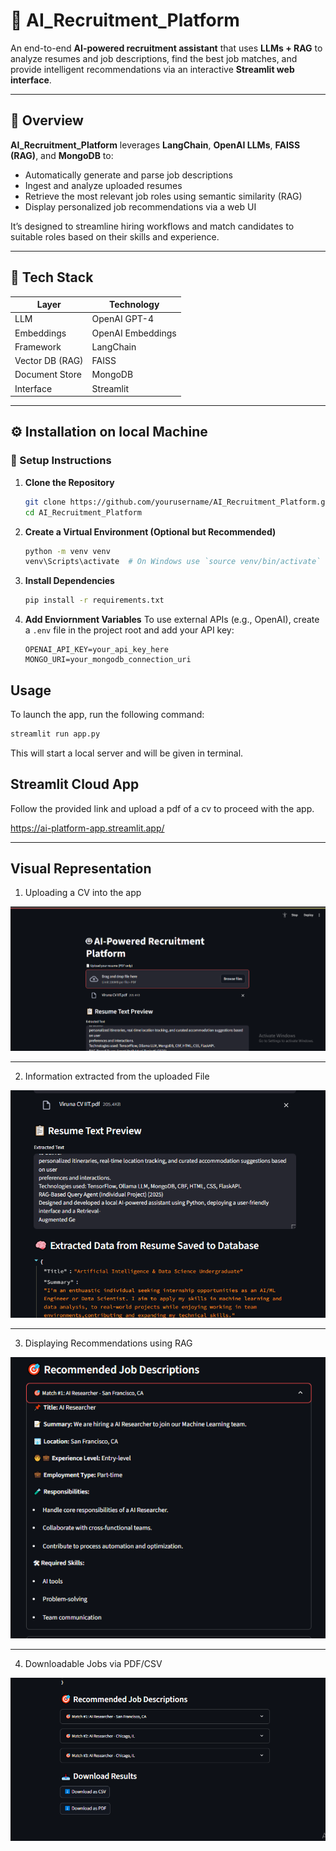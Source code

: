 # 🤖 AI_Recruitment_Platform

An end-to-end **AI-powered recruitment assistant** that uses **LLMs + RAG** to analyze resumes and job descriptions, find the best job matches, and provide intelligent recommendations via an interactive **Streamlit web interface**.

---

## 📘 Overview

**AI_Recruitment_Platform** leverages **LangChain**, **OpenAI LLMs**, **FAISS (RAG)**, and **MongoDB** to:
- Automatically generate and parse job descriptions
- Ingest and analyze uploaded resumes
- Retrieve the most relevant job roles using semantic similarity (RAG)
- Display personalized job recommendations via a web UI

It’s designed to streamline hiring workflows and match candidates to suitable roles based on their skills and experience.

---

## 🧠 Tech Stack

| Layer              | Technology           |
|-------------------|----------------------|
| LLM                | OpenAI GPT-4         |
| Embeddings         | OpenAI Embeddings    |
| Framework          | LangChain            |
| Vector DB (RAG)    | FAISS                |
| Document Store     | MongoDB              |
| Interface          | Streamlit            |

---

## ⚙️ Installation on local Machine

### 🚀 Setup Instructions

1. **Clone the Repository**
   ```bash
   git clone https://github.com/yourusername/AI_Recruitment_Platform.git
   cd AI_Recruitment_Platform


2. **Create a Virtual Environment (Optional but Recommended)**
   ```bash
   python -m venv venv
   venv\Scripts\activate  # On Windows use `source venv/bin/activate`
   ```

3. **Install Dependencies**
   ```bash
   pip install -r requirements.txt
   ```

4. **Add Enviornment Variables**
To use external APIs (e.g., OpenAI), create a `.env` file in the project root and add your API key:
    ```env
    OPENAI_API_KEY=your_api_key_here
    MONGO_URI=your_mongodb_connection_uri
    ```
## Usage
To launch the app, run the following command:
```bash
streamlit run app.py

```
This will start a local server and will be given in terminal.

## Streamlit Cloud App
Follow the provided link and upload a pdf of a cv to proceed with the app.

https://ai-platform-app.streamlit.app/


---
## Visual Representation

1. Uploading a CV into the app
   
![Uploading the PDF CV](Screenshot%20Evidence/1.%20Uploading%20the%20pdf%20cv.PNG)

---


2. Information extracted from the uploaded File

   
![Details Extracted](https://github.com/VirunaVidaswin/AI_Recruitment_Platform/blob/1765ebd585da8364fcd044c74ff614c708f397a1/Screenshot%20Evidence/2.%20After%20Cv%20uploaded%20Details%20extracted%20and%20saved%20to%20database.PNG)


---


3. Displaying Recommendations using RAG

   
![Displaying Recommendations ](https://github.com/VirunaVidaswin/AI_Recruitment_Platform/blob/1765ebd585da8364fcd044c74ff614c708f397a1/Screenshot%20Evidence/3.%20Reccomendtaions%20are%20displayed%20as%20dropdown%20boxers.PNG)


---

4. Downloadable Jobs via PDF/CSV

   
![Downloading jobs](https://github.com/VirunaVidaswin/AI_Recruitment_Platform/blob/1765ebd585da8364fcd044c74ff614c708f397a1/Screenshot%20Evidence/4.%20PDF%20or%20Csv%20file%20downloadable.PNG)
